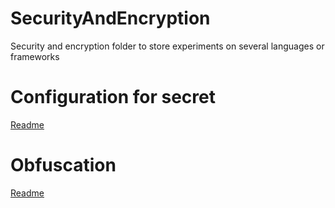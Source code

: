 # SecurityAndEncryption

Security and encryption folder to store experiments on several languages or frameworks

# Configuration for secret

[Readme](./ConfigurationUsing/ConfigurationUsingApp/Readme.md)

# Obfuscation

[Readme](./Obfuscation/ObfuscationApp/Readme.md)

